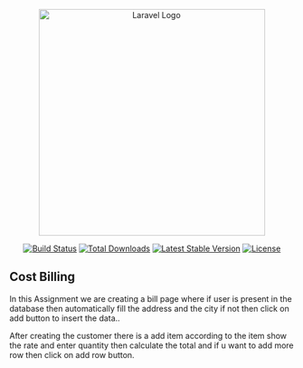 <p align="center"><a href="https://laravel.com" target="_blank"><img src="https://laravel.com/img/logotype.min.svg" width="400" alt="Laravel Logo"></a></p>

<p align="center">
<a href="https://github.com/laravel/framework/actions"><img src="https://github.com/laravel/framework/workflows/tests/badge.svg" alt="Build Status"></a>
<a href="https://packagist.org/packages/laravel/framework"><img src="https://img.shields.io/packagist/dt/laravel/framework" alt="Total Downloads"></a>
<a href="https://packagist.org/packages/laravel/framework"><img src="https://img.shields.io/packagist/v/laravel/framework" alt="Latest Stable Version"></a>
<a href="https://packagist.org/packages/laravel/framework"><img src="https://img.shields.io/packagist/l/laravel/framework" alt="License"></a>
</p>

## Cost Billing


In this Assignment we are creating a bill page where if user is present in the database then automatically fill the address and the city if not then click on add button to insert the data..

After creating the customer there is a add item according to the item show the rate and enter quantity then calculate the total and if u want to add more row then click on add row button.


